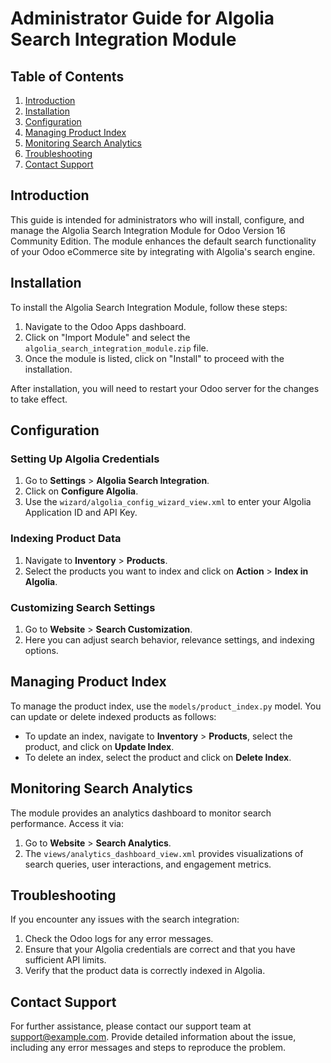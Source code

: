 # Administrator Guide for Algolia Search Integration Module

## Table of Contents

1. [Introduction](#introduction)
2. [Installation](#installation)
3. [Configuration](#configuration)
4. [Managing Product Index](#managing-product-index)
5. [Monitoring Search Analytics](#monitoring-search-analytics)
6. [Troubleshooting](#troubleshooting)
7. [Contact Support](#contact-support)

## Introduction

This guide is intended for administrators who will install, configure, and manage the Algolia Search Integration Module for Odoo Version 16 Community Edition. The module enhances the default search functionality of your Odoo eCommerce site by integrating with Algolia's search engine.

## Installation

To install the Algolia Search Integration Module, follow these steps:

1. Navigate to the Odoo Apps dashboard.
2. Click on "Import Module" and select the `algolia_search_integration_module.zip` file.
3. Once the module is listed, click on "Install" to proceed with the installation.

After installation, you will need to restart your Odoo server for the changes to take effect.

## Configuration

### Setting Up Algolia Credentials

1. Go to **Settings** > **Algolia Search Integration**.
2. Click on **Configure Algolia**.
3. Use the `wizard/algolia_config_wizard_view.xml` to enter your Algolia Application ID and API Key.

### Indexing Product Data

1. Navigate to **Inventory** > **Products**.
2. Select the products you want to index and click on **Action** > **Index in Algolia**.

### Customizing Search Settings

1. Go to **Website** > **Search Customization**.
2. Here you can adjust search behavior, relevance settings, and indexing options.

## Managing Product Index

To manage the product index, use the `models/product_index.py` model. You can update or delete indexed products as follows:

- To update an index, navigate to **Inventory** > **Products**, select the product, and click on **Update Index**.
- To delete an index, select the product and click on **Delete Index**.

## Monitoring Search Analytics

The module provides an analytics dashboard to monitor search performance. Access it via:

1. Go to **Website** > **Search Analytics**.
2. The `views/analytics_dashboard_view.xml` provides visualizations of search queries, user interactions, and engagement metrics.

## Troubleshooting

If you encounter any issues with the search integration:

1. Check the Odoo logs for any error messages.
2. Ensure that your Algolia credentials are correct and that you have sufficient API limits.
3. Verify that the product data is correctly indexed in Algolia.

## Contact Support

For further assistance, please contact our support team at support@example.com. Provide detailed information about the issue, including any error messages and steps to reproduce the problem.